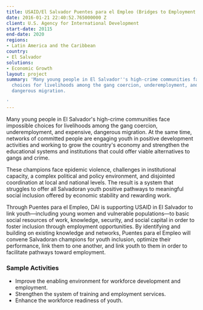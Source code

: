 ```yaml
---
title: USAID/El Salvador Puentes para el Empleo (Bridges to Employment Project)
date: 2016-01-21 22:40:52.765000000 Z
client: U.S. Agency for International Development
start-date: 20115
end-date: 2020
regions:
- Latin America and the Caribbean
country:
- El Salvador
solutions:
- Economic Growth
layout: project
summary: 'Many young people in El Salvador''s high-crime communities face impossible
  choices for livelihoods among the gang coercion, underemployment, and expensive,
  dangerous migration.

'
---
```


Many young people in El Salvador's high-crime communities face impossible choices for livelihoods among the gang coercion, underemployment, and expensive, dangerous migration. At the same time, networks of committed people are engaging youth in positive development activities and working to grow the country's economy and strengthen the educational systems and institutions that could offer viable alternatives to gangs and crime.

These champions face epidemic violence, challenges in institutional capacity, a complex political and policy environment, and disjointed coordination at local and national levels. The result is a system that struggles to offer all Salvadoran youth positive pathways to meaningful social inclusion offered by economic stability and rewarding work.

Through Puentes para el Empleo, DAI is supporting USAID in El Salvador to link youth—including young women and vulnerable populations—to basic social resources of work, knowledge, security, and social capital in order to foster inclusion through employment opportunities. By identifying and building on existing knowledge and networks, Puentes para el Empleo will convene Salvadoran champions for youth inclusion, optimize their performance, link them to one another, and link youth to them in order to facilitate pathways toward employment.

###  Sample Activities

* Improve the enabling environment for workforce development and employment.
* Strengthen the system of training and employment services.
* Enhance the workforce readiness of youth.
